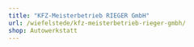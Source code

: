 ```yaml
---
title: "KFZ-Meisterbetrieb RIEGER GmbH"
url: /wiefelstede/kfz-meisterbetrieb-rieger-gmbh/
shop: Autowerkstatt
---
```

